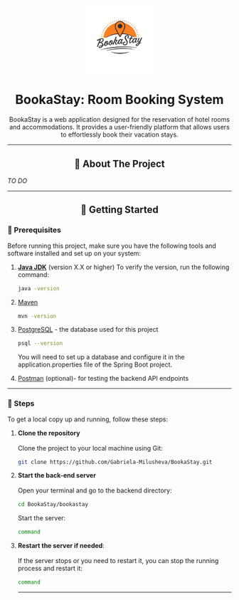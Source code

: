 <!-- PROJECT LOGO -->
<br />

<p align="center">
  <a href="https://github.com/Gabriela-Milusheva/BookaStay/blob/main/">
    <img src="images/bookastay_logo.png" alt="BookaStay Logo" width="30%" height="30%">
  </a>
</p>

<h1 align="center">BookaStay: Room Booking System</h1>

<p align="center">
  BookaStay is a web application designed for the reservation of hotel rooms and accommodations. It provides a user-friendly platform that allows users to effortlessly book their vacation stays.
</p>

<!-- ABOUT THE PROJECT -->
---

<h2 align="center">🌱 About The Project</h2>

*TO DO*

<!-- GETTING STARTED -->
---

<h2 align="center">🚀 Getting Started</h2>

### 🧩 Prerequisites

Before running this project, make sure you have the following tools and software installed and set up on your system:

1. **[Java JDK](https://www.oracle.com/java/technologies/javase-downloads.html)** (version X.X or higher)
    To verify the version, run the following command:
   ```sh
   java -version
   
3. [Maven](https://maven.apache.org/install.html)
   ```sh
   mvn -version

4. [PostgreSQL](https://www.postgresql.org/download/) - the database used for this project
   ```sh
   psql --version
   ```

   You will need to set up a database and configure it in the application.properties file of the Spring Boot project. 

5. [Postman](https://www.postman.com/downloads/) (optional)- for testing the backend API endpoints

---

### 👣 Steps

To get a local copy up and running, follow these steps:

1. **Clone the repository**
   <br />
   <br />
   Clone the project to your local machine using Git:
   ```sh
   git clone https://github.com/Gabriela-Milusheva/BookaStay.git
   ```
   
3. **Start the back-end server**
   <br />
   <br />
   Open your terminal and go to the backend directory:
   ```sh
   cd BookaStay/bookastay
   ```
   Start the server:
   ```sh
   command
   ```
   
4. **Restart the server if needed**:
   <br />
   <br />
   If the server stops or you need to restart it, you can stop the running process and restart it:
   ```sh
   command
   ```
   ---
   

